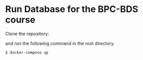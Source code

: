 # Run Database for the BPC-BDS course

Clone the repository: 

and run the following command in the root directory.
```shell
$ docker-compose up
```